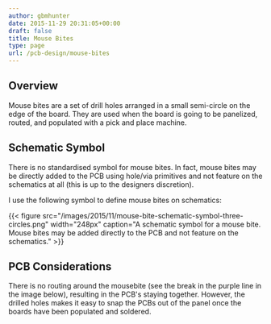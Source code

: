 ```yaml
---
author: gbmhunter
date: 2015-11-29 20:31:05+00:00
draft: false
title: Mouse Bites
type: page
url: /pcb-design/mouse-bites
---
```


## Overview

Mouse bites are a set of drill holes arranged in a small semi-circle on the edge of the board. They are used when the board is going to be panelized, routed, and populated with a pick and place machine.

## Schematic Symbol

There is no standardised symbol for mouse bites. In fact, mouse bites may be directly added to the PCB using hole/via primitives and not feature on the schematics at all (this is up to the designers discretion).

I use the following symbol to define mouse bites on schematics:

{{< figure src="/images/2015/11/mouse-bite-schematic-symbol-three-circles.png" width="248px" caption="A schematic symbol for a mouse bite. Mouse bites may be added directly to the PCB and not feature on the schematics."  >}}

## PCB Considerations

There is no routing around the mousebite (see the break in the purple line in the image below), resulting in the PCB's staying together. However, the drilled holes makes it easy to snap the PCBs out of the panel once the boards have been populated and soldered.
